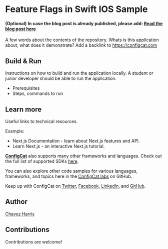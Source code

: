 # Feature Flags in Swift IOS Sample

#### (Optional) In case the blog post is already published, please add: [Read the blog post here](https://configcat.com/blog/)

A few words about the contents of the repository. Whats is this application about, what does it demonstrate? Add a backlink to https://configcat.com

## Build & Run

Instructions on how to build and run the application locally. A student or junior developer should be able to run the application.
- Prerequisites
- Steps, commands to run

## Learn more

Useful links to technical resources.

Example:
- Next.js Documentation - learn about Next.js features and API.
- Learn Next.js - an interactive Next.js tutorial.

[**ConfigCat**](https://configcat.com) also supports many other frameworks and languages. Check out the full list of supported SDKs [here](https://configcat.com/docs/sdk-reference/overview/).

You can also explore other code samples for various languages, frameworks, and topics here in the [ConfigCat labs](https://github.com/configcat-labs) on GitHub.

Keep up with ConfigCat on [Twitter](https://twitter.com/configcat), [Facebook](https://www.facebook.com/configcat), [LinkedIn](https://www.linkedin.com/company/configcat/), and [GitHub](https://github.com/configcat).

## Author
[Chavez Harris](https://github.com/codedbychavez)

## Contributions
Contributions are welcome!